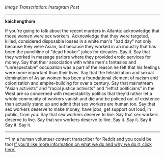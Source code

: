  *Image Transcription: Instagram Post*

---

**kaichengthom**

If you're going to talk about the recent murders in Atlanta: acknowledge that these women were sex workers. Acknowledge that they were targeted, killed, considered disposable losses in a white man's "bad day" not only because they were Asian, but because they worked in an industry that has been the punchline of "dead hooker" jokes for decades. Say it. Say that they worked in massage parlors where they provided erotic services for money. Say that their association with white men's fantasies and "unrespectable" occupation was a part of the reason he felt that his feelings were more important than their lives. Say that the fetishization and sexual domination of Asian women has been a foundational element of racism and colonization and empire-building for over a century. Say that mainstream "Asian activists" and "racial justice activists" and "leftist politicians" in the West are so concerned with respectability politics that they'd rather let a whole community of workers vanish and die and be policed out of existence than actually stand up and admit that sex workers are human too. Say that sex workers deserve to make money, have jobs, get support out loud, in public, from you. Say that sex workers deserve to live. Say that sex workers deserve to live. Say that sex workers deserve to live. Say it. Say it. Say it. Say it. Say it.

---

^^I'm&#32;a&#32;human&#32;volunteer&#32;content&#32;transcriber&#32;for&#32;Reddit&#32;and&#32;you&#32;could&#32;be&#32;too!&#32;[If&#32;you'd&#32;like&#32;more&#32;information&#32;on&#32;what&#32;we&#32;do&#32;and&#32;why&#32;we&#32;do&#32;it,&#32;click&#32;here!](https://www.reddit.com/r/TranscribersOfReddit/wiki/index) 